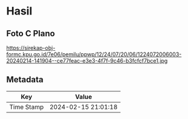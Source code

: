 # Hasil

## Foto C Plano

https://sirekap-obj-formc.kpu.go.id/7e06/pemilu/ppwp/12/24/07/20/06/1224072006003-20240214-141904--ce77feac-e3e3-4f7f-9c46-b3fcfcf7bce1.jpg


## Metadata

| Key        | Value               |
| ---------- | ------------------- |
| Time Stamp | 2024-02-15 21:01:18 |




